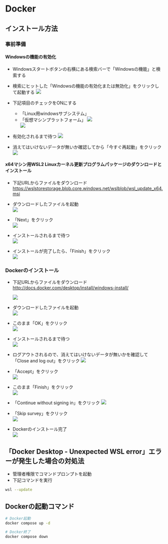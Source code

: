 # Docker

## インストール方法

### 事前準備

#### Windowsの機能の有効化
- Windowsスタートボタンの右横にある検索バーで「Windowsの機能」と検索する
- 検索にヒットした「Windowsの機能の有効化または無効化」をクリックして起動する
![](images/001.jpg)

- 下記項目のチェックをONにする
  - 「Linux用windowsサブシステム」
  - 「仮想マシンプラットフォーム」
  ![](images/003.png)  
  ![](images/005.png)

- 有効化されるまで待つ
  ![](images/006.png)

- 消えてはいけないデータが無いか確認してから「今すぐ再起動」をクリック
   ![](images/007.png)

#### x64マシン用WSL2 Linuxカーネル更新プログラムパッケージのダウンロードとインストール
- 下記URLからファイルをダウンロード  
  https://wslstorestorage.blob.core.windows.net/wslblob/wsl_update_x64.msi

- ダウンロードしたファイルを起動  
  ![](images/008.png)

- 「Next」をクリック  
  ![](images/009.png)

- インストールされるまで待つ  
  ![](images/010.png)

- インストールが完了したら、「Finish」をクリック  
  ![](images/011.png)

### Dockerのインストール  
- 下記URLからファイルをダウンロード  
  http://docs.docker.com/desktop/install/windows-install/

  ![](images/012.png)

- ダウンロードしたファイルを起動  
  ![](images/013.png)

- このまま「OK」をクリック  
  ![](images/014.png)

- インストールされるまで待つ  
  ![](images/015.png)

- ログアウトされるので、消えてはいけないデータが無いかを確認して「Close and log out」をクリック
  ![](images/016.png)

- 「Accept」をクリック  
  ![](images/017.png)

- このまま「Finish」をクリック  
  ![](images/018.jpg)

- 「Continue without signing in」をクリック
  ![](images/019.png)

- 「Skip survey」をクリック  
  ![](images/020.png)

- Dockerのインストール完了  
  ![](images/021.png)

## 「Docker Desktop - Unexpected WSL error」エラーが発生した場合の対処法
  - 管理者権限でコマンドプロンプトを起動
  - 下記コマンドを実行
  ```bash
  wsl --update
  ```
## Dockerの起動コマンド

 ```bash
# Docker起動
docker compose up -d

# Docker終了
docker compose down
```
